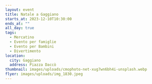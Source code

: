 ```yaml
---
layout: event
title: Natale a Gaggiano
starts_at: 2023-12-10T10:30:00
ends_at: ""
all_day: true
tags:
  - Mercatino
  - Evento per famiglie
  - Evento per Bambini
  - Divertimento
location:
  city: Gaggiano
  address: Piazza Daccò
thumbnail: images/uploads/cmophoto-net-xug7wn6bh4i-unsplash.webp
flyer: images/uploads/img_1830.jpeg
---
```

